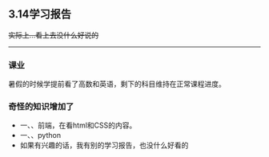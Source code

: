 ## 3.14学习报告
~~实际上...看上去没什么好说的~~

---
### 课业
暑假的时候学提前看了高数和英语，剩下的科目维持在正常课程进度。
### 奇怪的知识增加了
* 一、、前端，在看html和CSS的内容。
* 一、、python
* 如果有兴趣的话，我有别的学习报告，也没什么好看的

